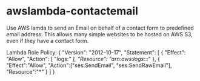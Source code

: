 # awslambda-contactemail
Use AWS lamda to send an Email on behalf of a contact form to predefined email address. This allows many simple websites to be hosted on AWS S3, even if they have a contact form.

Lambda Role Policy:
    {
      "Version": "2012-10-17",
      "Statement": [
        {
            "Effect": "Allow",
            "Action": [
                "logs:*"
            ],
            "Resource": "arn:aws:logs:*:*:*"
        },
        {
           "Effect":"Allow",
           "Action":["ses:SendEmail", "ses:SendRawEmail"],
           "Resource":"*"
        }
      ]
    }
